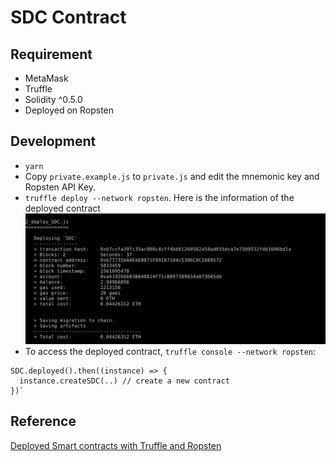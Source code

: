 # SDC Contract

## Requirement
- MetaMask
- Truffle
- Solidity ^0.5.0
- Deployed on Ropsten

## Development
- `yarn`
- Copy `private.example.js` to `private.js` and edit the mnemonic key and Ropsten API Key.
- `truffle deploy --network ropsten`. Here is the information of the deployed contract
    ![SDC_demo](./sdc_demo.png)
- To access the deployed contract, `truffle console --network ropsten`:
```
SDC.deployed().then((instance) => {
  instance.createSDC(..) // create a new contract
})`
```

## Reference
[Deployed Smart contracts with Truffle and Ropsten](https://medium.com/coinmonks/5-minute-guide-to-deploying-smart-contracts-with-truffle-and-ropsten-b3e30d5ee1e)
